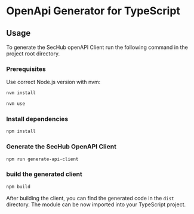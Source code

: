 <!-- SPDX-License-Identifier: MIT --->
# OpenApi Generator for TypeScript

## Usage

To generate the SecHub openAPI Client run the following command in the project root directory.

### Prerequisites

Use correct Node.js version with nvm:

```bash
nvm install 
```

```bash
nvm use
```

### Install dependencies

```bash
npm install
```

### Generate the SecHub OpenAPI Client

```bash
npm run generate-api-client
 ```

### build the generated client

```bash
npm build
```

After building the client, you can find the generated code in the `dist` directory.
The module can be now imported into your TypeScript project.